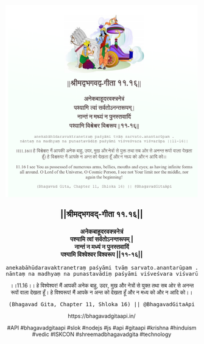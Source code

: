 <img src="../../asset/BG_11_16.png"/>
<center><h2>||श्रीमद्‍भगवद्‍-गीता ११.१६||</h2>
<h3>अनेकबाहूदरवक्त्रनेत्रं<br/>पश्यामि त्वां सर्वतोऽनन्तरूपम् |<br/>नान्तं न मध्यं न पुनस्तवादिं<br/>पश्यामि विश्वेश्वर विश्वरूप ||११-१६||</h3>
<pre>anekabāhūdaravaktranetraṃ paśyāmi tvāṃ sarvato.anantarūpam .<br/>nāntaṃ na madhyaṃ na punastavādiṃ paśyāmi viśveśvara viśvarūpa ||11-16||</pre>
<p>।।11.16।। हे विश्वेश्वर! मैं आपकी अनेक बाहु, उदर, मुख और नेत्रों से युक्त तथा सब ओर से अनन्त रूपों वाला देखता हूँ। हे विश्वरूप! मैं आपके न अन्त को देखता हूँ और न मध्य को और न आदि को।।</p>
<pre>(Bhagavad Gita, Chapter 11, Shloka 16) || @BhagavadGitaApi</pre><p>https://bhagavadgitaapi.in/</p><p>#API #bhagavadgitaapi #slok #nodejs #js #api #gitaapi #krishna #hinduism #vedic #ISKCON #shreemadbhagavadgita #technology</p></center>